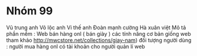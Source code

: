# Nhóm 99
Vũ trung anh
Võ lộc anh
Vi thế anh
Đoàn mạnh cường
Hà xuân việt
Mô tả phần mềm : Web bán hàng onl ( bán giày )
các tính năng cơ bản giống web tham khảo http://mwcstore.net/collections/giay-nam)
đối tượng người dùng : người mua hàng onl 
có tài khoản cho người quản lí web
